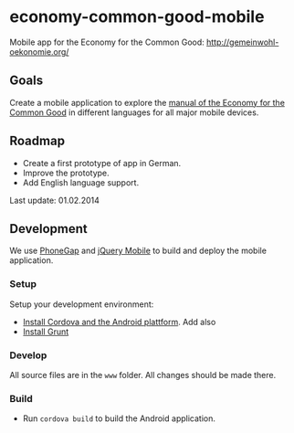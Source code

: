 economy-common-good-mobile
==========================

Mobile app for the Economy for the Common Good: http://gemeinwohl-oekonomie.org/


## Goals

Create a mobile application to explore the
[manual of the Economy for the Common Good](http://sinnwerkstatt.github.io/gemeinwohl-oekonomie/#matrix)
in different languages for all major mobile devices.

## Roadmap

* Create a first prototype of app in German.
* Improve the prototype.
* Add English language support.

Last update: 01.02.2014

## Development

We use [PhoneGap](http://phonegap.com/) and [jQuery Mobile](http://jquerymobile.com/)
to build and deploy the mobile application.

### Setup

Setup your development environment:

* [Install Cordova and the Android plattform](http://docs.phonegap.com/en/3.3.0/guide_cli_index.md.html#The%20Command-Line%20Interface). Add also
* [Install Grunt](https://github.com/sinnwerkstatt/sinnwerkstatt-web/wiki/Grunt#wiki-install)

### Develop

All source files are in the ``www`` folder. All changes should be made there.

### Build

* Run ``cordova build`` to build the Android application.
